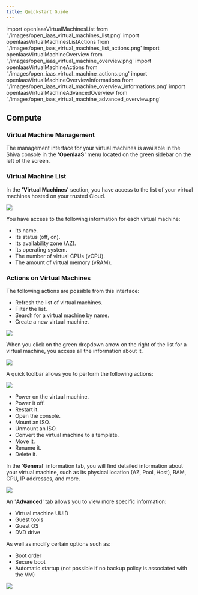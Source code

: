 ```yaml
---
title: Quickstart Guide
---
```

import openIaasVirtualMachinesList from './images/open_iaas_virtual_machines_list.png'
import openIaasVirtualMachinesListActions from './images/open_iaas_virtual_machines_list_actions.png'
import openIaasVirtualMachineOverview from './images/open_iaas_virtual_machine_overview.png'
import openIaasVirtualMachineActions from './images/open_iaas_virtual_machine_actions.png'
import openIaasVirtualMachineOverviewInformations from './images/open_iaas_virtual_machine_overview_informations.png'
import openIaasVirtualMachineAdvancedOverview from './images/open_iaas_virtual_machine_advanced_overview.png'

## Compute

### Virtual Machine Management

The management interface for your virtual machines is available in the Shiva console in the __'OpenIaaS'__ menu located on the green sidebar on the left of the screen.

### Virtual Machine List

In the __'Virtual Machines'__ section, you have access to the list of your virtual machines hosted on your trusted Cloud.

<img src={openIaasVirtualMachinesList} />

You have access to the following information for each virtual machine:

- Its name.
- Its status (off, on).
- Its availability zone (AZ).
- Its operating system.
- The number of virtual CPUs (vCPU).
- The amount of virtual memory (vRAM).

### Actions on Virtual Machines

The following actions are possible from this interface:

- Refresh the list of virtual machines.
- Filter the list.
- Search for a virtual machine by name.
- Create a new virtual machine.

<img src={openIaasVirtualMachinesListActions} />

When you click on the green dropdown arrow on the right of the list for a virtual machine, you access all the information about it.

<img src={openIaasVirtualMachineOverview} />

A quick toolbar allows you to perform the following actions:

<img src={openIaasVirtualMachineActions} />

- Power on the virtual machine.
- Power it off.
- Restart it.
- Open the console.
- Mount an ISO.
- Unmount an ISO.
- Convert the virtual machine to a template.
- Move it.
- Rename it.
- Delete it.

In the '__General__' information tab, you will find detailed information about your virtual machine, such as its physical location (AZ, Pool, Host), RAM, CPU, IP addresses, and more.

<img src={openIaasVirtualMachineOverviewInformations} />

An '__Advanced__' tab allows you to view more specific information:

- Virtual machine UUID
- Guest tools
- Guest OS
- DVD drive

As well as modify certain options such as:

- Boot order
- Secure boot
- Automatic startup (not possible if no backup policy is associated with the VM)

<img src={openIaasVirtualMachineAdvancedOverview} />
